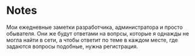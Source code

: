 # Notes
Мои ежедневные заметки разработчика, администратора и просто обывателя. Они же будут ответами на вопрсы, которые я однажды не могла найти в сети, а чтобы ответит по теме в каждом месте, где задаются вопросы подобные, нужна регистрация.
